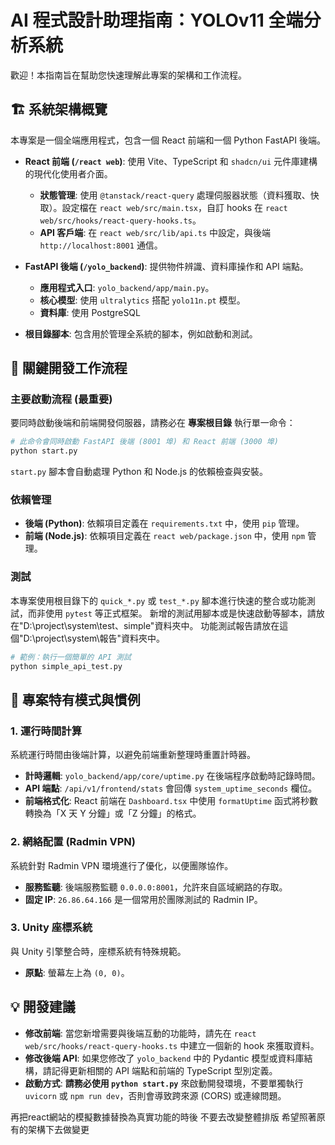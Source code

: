 # AI 程式設計助理指南：YOLOv11 全端分析系統

歡迎！本指南旨在幫助您快速理解此專案的架構和工作流程。

## 🏗️ 系統架構概覽

本專案是一個全端應用程式，包含一個 React 前端和一個 Python FastAPI 後端。

-   **React 前端 (`/react web`)**: 使用 Vite、TypeScript 和 `shadcn/ui` 元件庫建構的現代化使用者介面。
    -   **狀態管理**: 使用 `@tanstack/react-query` 處理伺服器狀態（資料獲取、快取）。設定檔在 `react web/src/main.tsx`，自訂 hooks 在 `react web/src/hooks/react-query-hooks.ts`。
    -   **API 客戶端**: 在 `react web/src/lib/api.ts` 中設定，與後端 `http://localhost:8001` 通信。

-   **FastAPI 後端 (`/yolo_backend`)**: 提供物件辨識、資料庫操作和 API 端點。
    -   **應用程式入口**: `yolo_backend/app/main.py`。
    -   **核心模型**: 使用 `ultralytics` 搭配 `yolo11n.pt` 模型。
    -   **資料庫**: 使用 PostgreSQL

-   **根目錄腳本**: 包含用於管理全系統的腳本，例如啟動和測試。

## 🔧 關鍵開發工作流程

### **主要啟動流程 (最重要)**

要同時啟動後端和前端開發伺服器，請務必在 **專案根目錄** 執行單一命令：

```bash
# 此命令會同時啟動 FastAPI 後端 (8001 埠) 和 React 前端 (3000 埠)
python start.py
```

`start.py` 腳本會自動處理 Python 和 Node.js 的依賴檢查與安裝。

### **依賴管理**

-   **後端 (Python)**: 依賴項目定義在 `requirements.txt` 中，使用 `pip` 管理。
-   **前端 (Node.js)**: 依賴項目定義在 `react web/package.json` 中，使用 `npm` 管理。

### **測試**

本專案使用根目錄下的 `quick_*.py` 或 `test_*.py` 腳本進行快速的整合或功能測試，而非使用 `pytest` 等正式框架。
新增的測試用腳本或是快速啟動等腳本，請放在"D:\project\system\test、simple"資料夾中。
功能測試報告請放在這個"D:\project\system\報告"資料夾中。
```bash
# 範例：執行一個簡單的 API 測試
python simple_api_test.py
```

## 🎯 專案特有模式與慣例

### 1. 運行時間計算

系統運行時間由後端計算，以避免前端重新整理時重置計時器。
-   **計時邏輯**: `yolo_backend/app/core/uptime.py` 在後端程序啟動時記錄時間。
-   **API 端點**: `/api/v1/frontend/stats` 會回傳 `system_uptime_seconds` 欄位。
-   **前端格式化**: React 前端在 `Dashboard.tsx` 中使用 `formatUptime` 函式將秒數轉換為「X 天 Y 分鐘」或「Z 分鐘」的格式。

### 2. 網絡配置 (Radmin VPN)

系統針對 Radmin VPN 環境進行了優化，以便團隊協作。
-   **服務監聽**: 後端服務監聽 `0.0.0.0:8001`，允許來自區域網路的存取。
-   **固定 IP**: `26.86.64.166` 是一個常用於團隊測試的 Radmin IP。

### 3. Unity 座標系統

與 Unity 引擎整合時，座標系統有特殊規範。
-   **原點**: 螢幕左上為 `(0, 0)`。

## 💡 開發建議

-   **修改前端**: 當您新增需要與後端互動的功能時，請先在 `react web/src/hooks/react-query-hooks.ts` 中建立一個新的 hook 來獲取資料。
-   **修改後端 API**: 如果您修改了 `yolo_backend` 中的 Pydantic 模型或資料庫結構，請記得更新相關的 API 端點和前端的 TypeScript 型別定義。
-   **啟動方式**: **請務必使用 `python start.py`** 來啟動開發環境，不要單獨執行 `uvicorn` 或 `npm run dev`，否則會導致跨來源 (CORS) 或連線問題。

再把react網站的模擬數據替換為真實功能的時後 不要去改變整體排版 希望照著原有的架構下去做變更